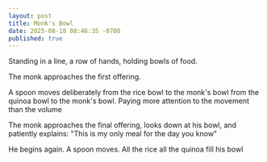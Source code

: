 ```yaml
---
layout: post
title: Monk's Bowl
date: 2025-08-18 08:46:35 -0700
published: true
---
```


Standing in a line, 
a row of hands,
holding bowls of food.

The monk approaches the first offering.

A spoon moves deliberately
from the rice bowl
to the monk's bowl
from the quinoa bowl
to the monk's bowl.
Paying more attention 
to the movement
than the volume

The monk approaches the final offering, 
looks down at his bowl,
and patiently explains:
"This is my only meal for the day you know"

He begins again.
A spoon moves.
All the rice
all the quinoa
fill his bowl